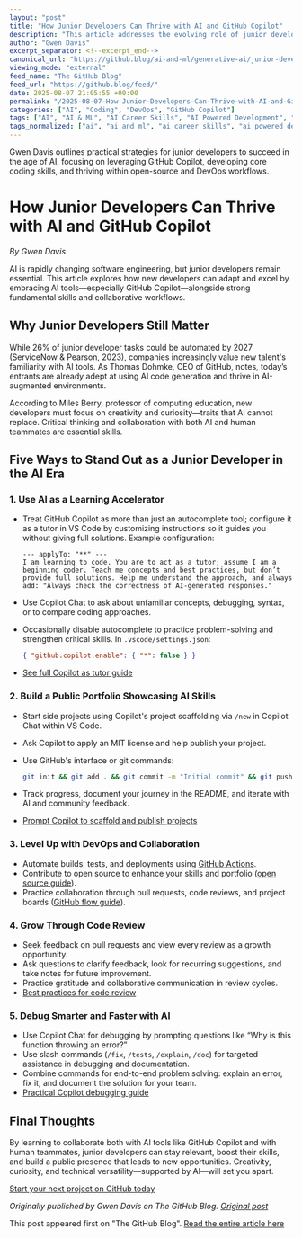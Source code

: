 ```yaml
---
layout: "post"
title: "How Junior Developers Can Thrive with AI and GitHub Copilot"
description: "This article addresses the evolving role of junior developers in the era of AI. It covers how new entrants can leverage AI tools like GitHub Copilot as learning aids, participate in open source, automate workflows with GitHub Actions, and use AI for smarter debugging and code reviews. The guide provides actionable steps using Copilot within VS Code, promoting critical thinking, creativity, and building project portfolios to stand out to employers."
author: "Gwen Davis"
excerpt_separator: <!--excerpt_end-->
canonical_url: "https://github.blog/ai-and-ml/generative-ai/junior-developers-arent-obsolete-heres-how-to-thrive-in-the-age-of-ai/"
viewing_mode: "external"
feed_name: "The GitHub Blog"
feed_url: "https://github.blog/feed/"
date: 2025-08-07 21:05:55 +00:00
permalink: "/2025-08-07-How-Junior-Developers-Can-Thrive-with-AI-and-GitHub-Copilot.html"
categories: ["AI", "Coding", "DevOps", "GitHub Copilot"]
tags: ["AI", "AI & ML", "AI Career Skills", "AI Powered Development", "AI Tools", "Automation", "Code Review", "Coding", "Coding Best Practices", "Debugging", "Developer Portfolio", "Developer Skills", "DevOps", "Generative AI", "GitHub Actions", "GitHub Copilot", "Junior Developers", "News", "Open Source Contribution", "Software Engineering", "VS Code"]
tags_normalized: ["ai", "ai and ml", "ai career skills", "ai powered development", "ai tools", "automation", "code review", "coding", "coding best practices", "debugging", "developer portfolio", "developer skills", "devops", "generative ai", "github actions", "github copilot", "junior developers", "news", "open source contribution", "software engineering", "vs code"]
---
```


Gwen Davis outlines practical strategies for junior developers to succeed in the age of AI, focusing on leveraging GitHub Copilot, developing core coding skills, and thriving within open-source and DevOps workflows.<!--excerpt_end-->

# How Junior Developers Can Thrive with AI and GitHub Copilot

*By Gwen Davis*

AI is rapidly changing software engineering, but junior developers remain essential. This article explores how new developers can adapt and excel by embracing AI tools—especially GitHub Copilot—alongside strong fundamental skills and collaborative workflows.

## Why Junior Developers Still Matter

While 26% of junior developer tasks could be automated by 2027 (ServiceNow & Pearson, 2023), companies increasingly value new talent's familiarity with AI tools. As Thomas Dohmke, CEO of GitHub, notes, today’s entrants are already adept at using AI code generation and thrive in AI-augmented environments.

According to Miles Berry, professor of computing education, new developers must focus on creativity and curiosity—traits that AI cannot replace. Critical thinking and collaboration with both AI and human teammates are essential skills.

## Five Ways to Stand Out as a Junior Developer in the AI Era

### 1. Use AI as a Learning Accelerator

- Treat GitHub Copilot as more than just an autocomplete tool; configure it as a tutor in VS Code by customizing instructions so it guides you without giving full solutions. Example configuration:

  ```
  --- applyTo: "**" ---
  I am learning to code. You are to act as a tutor; assume I am a beginning coder. Teach me concepts and best practices, but don’t provide full solutions. Help me understand the approach, and always add: "Always check the correctness of AI-generated responses."
  ```

- Use Copilot Chat to ask about unfamiliar concepts, debugging, syntax, or to compare coding approaches.
- Occasionally disable autocomplete to practice problem-solving and strengthen critical skills. In `.vscode/settings.json`:

  ```json
  { "github.copilot.enable": { "*": false } }
  ```

- [See full Copilot as tutor guide](https://docs.github.com/en/get-started/learning-to-code/setting-up-copilot-for-learning-to-code)

### 2. Build a Public Portfolio Showcasing AI Skills

- Start side projects using Copilot's project scaffolding via `/new` in Copilot Chat within VS Code.
- Ask Copilot to apply an MIT license and help publish your project.
- Use GitHub's interface or git commands:

  ```bash
  git init && git add . && git commit -m "Initial commit" && git push
  ```

- Track progress, document your journey in the README, and iterate with AI and community feedback.
- [Prompt Copilot to scaffold and publish projects](https://docs.github.com/en/enterprise-cloud@latest/copilot/how-tos/use-chat/get-started-with-chat)

### 3. Level Up with DevOps and Collaboration

- Automate builds, tests, and deployments using [GitHub Actions](https://docs.github.com/en/actions/get-started/quickstart).
- Contribute to open source to enhance your skills and portfolio ([open source guide](https://github.blog/open-source/new-to-open-source-heres-everything-you-need-to-get-started/)).
- Practice collaboration through pull requests, code reviews, and project boards ([GitHub flow guide](https://docs.github.com/en/get-started/using-github/github-flow)).

### 4. Grow Through Code Review

- Seek feedback on pull requests and view every review as a growth opportunity.
- Ask questions to clarify feedback, look for recurring suggestions, and take notes for future improvement.
- Practice gratitude and collaborative communication in review cycles.
- [Best practices for code review](https://github.blog/developer-skills/github/how-to-review-code-effectively-a-github-staff-engineers-philosophy/)

### 5. Debug Smarter and Faster with AI

- Use Copilot Chat for debugging by prompting questions like “Why is this function throwing an error?”
- Use slash commands (`/fix`, `/tests`, `/explain`, `/doc`) for targeted assistance in debugging and documentation.
- Combine commands for end-to-end problem solving: explain an error, fix it, and document the solution for your team.
- [Practical Copilot debugging guide](https://github.blog/ai-and-ml/generative-ai/a-practical-guide-on-how-to-use-the-github-mcp-server/)

## Final Thoughts

By learning to collaborate both with AI tools like GitHub Copilot and with human teammates, junior developers can stay relevant, boost their skills, and build a public presence that leads to new opportunities. Creativity, curiosity, and technical versatility—supported by AI—will set you apart.

[Start your next project on GitHub today](https://github.com/new)

*Originally published by Gwen Davis on The GitHub Blog. [Original post](https://github.blog/ai-and-ml/generative-ai/junior-developers-arent-obsolete-heres-how-to-thrive-in-the-age-of-ai/)*

This post appeared first on "The GitHub Blog". [Read the entire article here](https://github.blog/ai-and-ml/generative-ai/junior-developers-arent-obsolete-heres-how-to-thrive-in-the-age-of-ai/)
